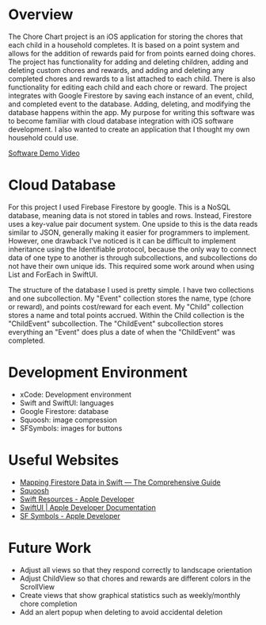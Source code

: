 # Overview

The Chore Chart project is an iOS application for storing the chores that each child in a household completes. It is based on a point system and allows for the addition of rewards paid for from points earned doing chores. The project has functionality for adding and deleting children, adding and deleting custom chores and rewards, and adding and deleting any completed chores and rewards to a list attached to each child. There is also functionality for editing each child and each chore or reward. The project integrates with Google Firestore by saving each instance of an event, child, and completed event to the database. Adding, deleting, and modifying the database happens within the app. My purpose for writing this software was to become familiar with cloud database integration with iOS software development. I also wanted to create an application that I thought my own household could use.

[Software Demo Video](http://youtube.link.goes.here)

# Cloud Database

For this project I used Firebase Firestore by google. This is a NoSQL database, meaning data is not stored in tables and rows. Instead, Firestore uses a key-value pair document system. One upside to this is the data reads similar to JSON, generally making it easier for programmers to implement. However, one drawback I've noticed is it can be difficult to implement inheritance using the Identifiable protocol, because the only way to connect data of one type to another is through subcollections, and subcollections do not have their own unique ids. This required some work around when using List and ForEach in SwiftUI.

The structure of the database I used is pretty simple. I have two collections and one subcollection. My "Event" collection stores the name, type (chore or reward), and points cost/reward for each event. My "Child" collection stores a name and total points accrued. Within the Child collection is the "ChildEvent" subcollection. The "ChildEvent" subcollection stores everything an "Event" does plus a date of when the "ChildEvent" was completed.

# Development Environment

- xCode: Development environment
- Swift and SwiftUI: languages
- Google Firestore: database
- Squoosh: image compression
- SFSymbols: images for buttons

# Useful Websites

- [Mapping Firestore Data in Swift — The Comprehensive Guide](https://medium.com/firebase-developers/mapping-firestore-data-in-swift-the-comprehensive-guide-36ad05fb8109)
- [Squoosh](https://squoosh.app)
- [Swift Resources - Apple Developer](https://developer.apple.com/swift/resources/)
- [SwiftUI | Apple Developer Documentation](https://developer.apple.com/documentation/swiftui/)
- [SF Symbols - Apple Developer](https://developer.apple.com/sf-symbols/)

# Future Work

- Adjust all views so that they respond correctly to landscape orientation
- Adjust ChildView so that chores and rewards are different colors in the ScrollView
- Create views that show graphical statistics such as weekly/monthly chore completion
- Add an alert popup when deleting to avoid accidental deletion
